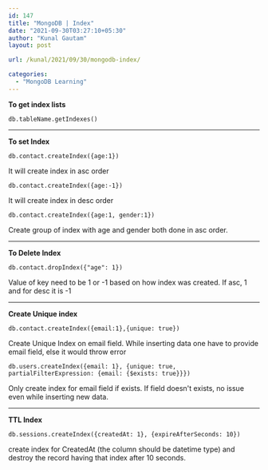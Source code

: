 ```yaml
---
id: 147
title: "MongoDB | Index"
date: "2021-09-30T03:27:10+05:30"
author: "Kunal Gautam"
layout: post

url: /kunal/2021/09/30/mongodb-index/

categories:
  - "MongoDB Learning"
---
```


**To get index lists**

```
db.tableName.getIndexes()
```

---

**To set Index**

```
db.contact.createIndex({age:1})
```

It will create index in asc order

```
db.contact.createIndex({age:-1})
```

It will create index in desc order

```
db.contact.createIndex({age:1, gender:1})
```

Create group of index with age and gender both done in asc order.

---

**To Delete Index**

```
db.contact.dropIndex({"age": 1})
```

Value of key need to be 1 or -1 based on how index was created. If asc, 1 and for desc it is -1

---

**Create Unique index**

```
db.contact.createIndex({email:1},{unique: true})
```

Create Unique Index on email field. While inserting data one have to provide email field, else it would throw error

```
db.users.createIndex({email: 1}, {unique: true, partialFilterExpression: {email: {$exists: true}}})
```

Only create index for email field if exists. If field doesn't exists, no issue even while inserting new data.

---

**TTL Index**

```
db.sessions.createIndex({createdAt: 1}, {expireAfterSeconds: 10})
```

create index for CreatedAt (the column should be datetime type) and destroy the record having that index after 10 seconds.
